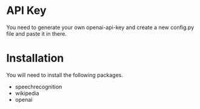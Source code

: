 # API Key
You need to generate your own openai-api-key and create a new config.py file and paste it in there.

# Installation
You will need to install the following packages.
- speechrecognition
- wikipedia
- openai
#
